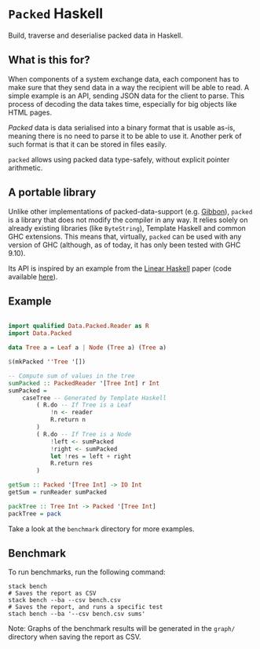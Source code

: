 # `Packed` Haskell

Build, traverse and deserialise packed data in Haskell. 

## What is this for?

When components of a system exchange data, each component has to make sure that they send data in a way the recipient will be able to read. A simple example is an API, sending JSON data for the client to parse. This process of decoding the data takes time, especially for big objects like HTML pages.

*Packed* data is data serialised into a binary format that is usable as-is, meaning there is no need to parse it to be able to use it. Another perk of such format is that it can be stored in files easily.


`packed` allows using packed data type-safely, without explicit pointer arithmetic.

## A portable library

Unlike other implementations of packed-data-support (e.g. [Gibbon](https://drops.dagstuhl.de/entities/document/10.4230/LIPIcs.ECOOP.2017.26)), `packed` is a library that does not modify the compiler in any way. It relies solely on already existing libraries (like `ByteString`), Template Haskell and common GHC extensions. This means that, virtually, `packed` can be used with any version of GHC (although, as of today, it has only been tested with GHC 9.10).

Its API is inspired by an example from the [Linear Haskell](https://dl.acm.org/doi/10.1145/3158093) paper (code available [here](https://github.com/tweag/linear-types/blob/12bed0d41d599e2697b29c5c4b37990642970e6c/Examples/src/Cursors/PureStorable.hs)).

## Example

```haskell

import qualified Data.Packed.Reader as R
import Data.Packed

data Tree a = Leaf a | Node (Tree a) (Tree a)

$(mkPacked ''Tree '[])

-- Compute sum of values in the tree
sumPacked :: PackedReader '[Tree Int] r Int
sumPacked =
    caseTree -- Generated by Template Haskell
        ( R.do -- If Tree is a Leaf
            !n <- reader
            R.return n
        )
        ( R.do -- If Tree is a Node
            !left <- sumPacked
            !right <- sumPacked
            let !res = left + right
            R.return res
        )

getSum :: Packed '[Tree Int] -> IO Int
getSum = runReader sumPacked

packTree :: Tree Int -> Packed '[Tree Int] 
packTree = pack 
```

Take a look at the `benchmark` directory for more examples.

## Benchmark

To run benchmarks, run the following command:

```
stack bench
# Saves the report as CSV
stack bench --ba --csv bench.csv
# Saves the report, and runs a specific test
stach bench --ba '--csv bench.csv sums'
```

Note: Graphs of the benchmark results will be generated in the `graph/` directory when saving the report as CSV.
